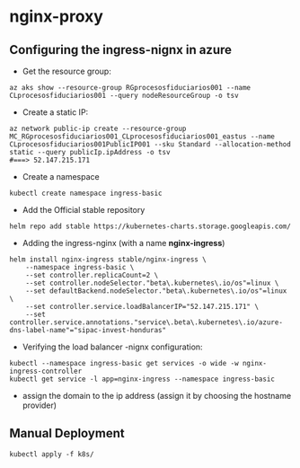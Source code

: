 # nginx-proxy

## Configuring the ingress-nignx in azure

* Get the resource group:

```shell
az aks show --resource-group RGprocesosfiduciarios001 --name CLprocesosfiduciarios001 --query nodeResourceGroup -o tsv
```

* Create a static IP:

```shell
az network public-ip create --resource-group MC_RGprocesosfiduciarios001_CLprocesosfiduciarios001_eastus --name CLprocesosfiduciarios001PublicIP001 --sku Standard --allocation-method static --query publicIp.ipAddress -o tsv
#===> 52.147.215.171
```

* Create a namespace

```shell
kubectl create namespace ingress-basic
```

* Add the Official stable repository

```shell
helm repo add stable https://kubernetes-charts.storage.googleapis.com/
```

* Adding the ingress-nginx (with a name **nginx-ingress**)

```shell
helm install nginx-ingress stable/nginx-ingress \
    --namespace ingress-basic \
    --set controller.replicaCount=2 \
    --set controller.nodeSelector."beta\.kubernetes\.io/os"=linux \
    --set defaultBackend.nodeSelector."beta\.kubernetes\.io/os"=linux \
    --set controller.service.loadBalancerIP="52.147.215.171" \
    --set controller.service.annotations."service\.beta\.kubernetes\.io/azure-dns-label-name"="sipac-invest-honduras"
```

* Verifying the load balancer -nignx configuration:

```shell
kubectl --namespace ingress-basic get services -o wide -w nginx-ingress-controller
kubectl get service -l app=nginx-ingress --namespace ingress-basic
```

* assign the domain to the ip address (assign it by choosing the hostname provider)

## Manual Deployment

```shell
kubectl apply -f k8s/
```
